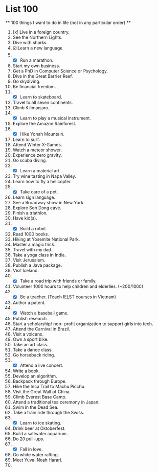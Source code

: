 # List 100

** 100 things I want to do in life (not in any particular order) **
1.	[x]  Live in a foreign country. 
2.	See the Northern Lights.
3.	Dive with sharks.
4.	☑️ Learn a new language.
5.	- [x] Run a marathon.
6.	Start my own business.
7.	Get a PhD in Computer Science or Psychology.
8.	Dive in the Great Barrier Reef.
9.	Go skydiving.
10.	Be financial freedom. 
11.	- [x] Learn to skateboard.
12.	Travel to all seven continents.
13.	Climb Kilimanjaro.
14.	- [x] Learn to play a musical instrument. 
15.	Explore the Amazon Rainforest.
16.	- [x] Hike Yonah Mountain.
17.	Learn to surf.
18.	Attend Winter X-Games.
19.	Watch a meteor shower. 
20.	Experience zero gravity.
21.	Go scuba diving.
22.	- [x] Learn a material art.
23.	Try wine tasting in Napa Valley.
24.	Learn how to fly a helicopter.
25.	- [x] Take care of a pet.
26.	Learn sign language.
27.	See a Broadway show in New York.
28.	Explore Son Dong cave.
29.	Finish a triathlon.
30.	Have kid(s).
31.	- [x] Build a robot.
32.	Read 1000 books.
33.	Hiking at Yosemite National Park.
34.	Master a magic trick.
35.	Travel with my dad.
36.	Take a yoga class in India.
37.	Visit Jerusalem.
38.	Publish a Java package.
39.	Visit Iceland.
40.	- [x] Take a road trip with friends or family.
41.	Volunteer 1000 hours to help children and elderlies. (~200/1000) 
42.	- [x] Be a teacher. (Teach IELST courses in Vietnam)
43.	Author a patent.
44.	- [x] Watch a baseball game. 
45.	Publish research.
46.	Start a scholarship/ non- profit organization to support girls into tech.
47.	Attend the Carnival in Brazil.
48.	Visit a volcano.
49.	Own a sport bike. 
50.	Take an art class.
51.	Take a dance class.
52.	Go horseback riding.
53.	- [x] Attend a live concert.
54.	Write a book.
55.	Develop an algorithm.
56.	Backpack through Europe.
57.	Hike the Inca Trail to Machu Picchu.
58.	Visit the Great Wall of China.
59.	Climb Everest Base Camp.
60.	Attend a traditional tea ceremony in Japan.
61.	Swim in the Dead Sea.
62.	Take a train ride through the Swiss.
63.	- [x] Learn to ice skating. 
64.	Drink beer at Oktoberfest.
65.	Build a saltwater aquarium.
66.	Do 20 pull-ups.
67.	- [x] Fall in love.
68.	Go white water rafting.
69.	Meet Yuval Noah Harari.
70.	

